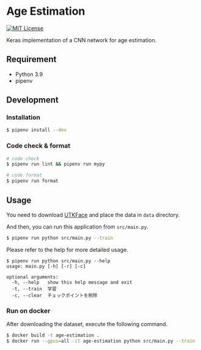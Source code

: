 # Age Estimation

[![MIT License](http://img.shields.io/badge/license-MIT-blue.svg?style=flat)](LICENSE)

Keras implementation of a CNN network for age estimation.

## Requirement

- Python 3.9
- pipenv

## Development

### Installation

```bash
$ pipenv install --dev
```

### Code check & format

```bash
# code check
$ pipenv run lint && pipenv run mypy

# code format
$ pipenv run format
```

## Usage

You need to download [UTKFace](https://susanqq.github.io/UTKFace/) and place the data in `data` directory.

And then, you can run this application from `src/main.py`.

```bash
$ pipenv run python src/main.py --train
```

Please refer to the help for more detailed usage.

```
$ pipenv run python src/main.py --help
usage: main.py [-h] [-r] [-c]

optional arguments:
  -h, --help   show this help message and exit
  -t, --train  学習
  -c, --clear  チェックポイントを削除
```

### Run on docker

After downloading the dataset, execute the following command.

```bash
$ docker build -t age-estimation .
$ docker run --gpus=all -it age-estimation python src/main.py --train
```
